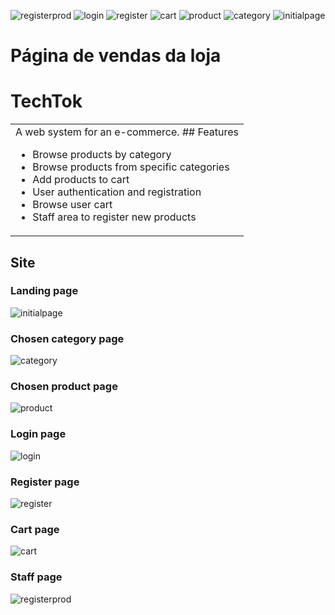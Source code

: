 ![registerprod](https://github.com/vdamasceno04/techtok/assets/101156671/cae63a75-5397-4dc6-800d-0572ca45c895)
![login](https://github.com/vdamasceno04/techtok/assets/101156671/24f98f26-6f8a-44aa-878d-94e242a8577d)
![register](https://github.com/vdamasceno04/techtok/assets/101156671/967cdac8-2db8-45d6-a1d9-0388cd41e052)
![cart](https://github.com/vdamasceno04/techtok/assets/101156671/829540bf-bcc5-4f59-accf-ceec6613d839)
![product](https://github.com/vdamasceno04/techtok/assets/101156671/44a26eea-be9e-401f-897f-af7ab2b457d9)
![category](https://github.com/vdamasceno04/techtok/assets/101156671/30a241cb-6727-4847-a692-f7a777474d0f)
![initialpage](https://github.com/vdamasceno04/techtok/assets/101156671/32217c6e-1831-4abf-ac63-cab59cecd6f5)
# Página de vendas da loja

# TechTok
<table>
<tr>
<td>
  A web system for an e-commerce.
  ## Features

- Browse products by category
- Browse products from specific categories
- Add products to cart
- User authentication and registration
- Browse user cart
- Staff area to register new products
</td>
</tr>
</table>

## Site

### Landing page
![initialpage](https://github.com/vdamasceno04/techtok/assets/101156671/32217c6e-1831-4abf-ac63-cab59cecd6f5)

### Chosen category page
![category](https://github.com/vdamasceno04/techtok/assets/101156671/30a241cb-6727-4847-a692-f7a777474d0f)

### Chosen product page
![product](https://github.com/vdamasceno04/techtok/assets/101156671/44a26eea-be9e-401f-897f-af7ab2b457d9)

### Login page
![login](https://github.com/vdamasceno04/techtok/assets/101156671/24f98f26-6f8a-44aa-878d-94e242a8577d)

### Register page
![register](https://github.com/vdamasceno04/techtok/assets/101156671/967cdac8-2db8-45d6-a1d9-0388cd41e052)

### Cart page
![cart](https://github.com/vdamasceno04/techtok/assets/101156671/829540bf-bcc5-4f59-accf-ceec6613d839)

### Staff page
![registerprod](https://github.com/vdamasceno04/techtok/assets/101156671/cae63a75-5397-4dc6-800d-0572ca45c895)
